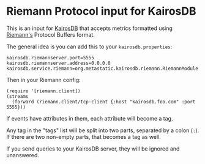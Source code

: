 # Riemann Protocol input for KairosDB

This is an input for [KairosDB](http://kairosdb.github.io) that accepts metrics formatted using [Riemann's](http://riemann.io) Protocol Buffers format.

The general idea is you can add this to your `kairosdb.properties`:

    kairosdb.riemannserver.port=5555
    kairosdb.riemannserver.address=0.0.0.0
    kairosdb.service.riemann=org.metastatic.kairosdb.riemann.RiemannModule
    
Then in your Riemann config:

    (require '[riemann.client])    
    (streams
      (forward (riemann.client/tcp-client {:host "kairosdb.foo.com" :port 5555}))

If events have attributes in them, each attribute will become a tag.

Any tag in the "tags" list will be split into two parts, separated by a colon (`:`). If there are two non-empty parts, that becomes a tag as well.

If you send queries to your KairosDB server, they will be ignored and unanswered.